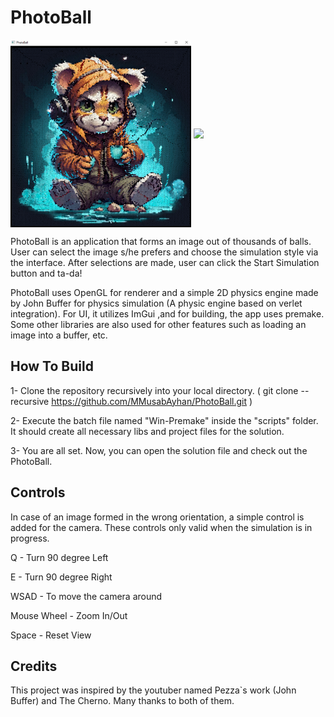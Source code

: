 # PhotoBall

<a target="blank"><img align="center" src="https://github.com/MMusabAyhan/PhotoBall/blob/main/screenshots/PicklePhotoBall.png?raw=true" height="300" /></a>
<a href="https://github.com/MMusabAyhan/PhotoBall/blob/main/screenshots/Pickle.gif?raw=true" target="blank"><img align="center" src="https://github.com/MMusabAyhan/PhotoBall/blob/main/screenshots/Pickle.gif?raw=true" height="300" /></a>

PhotoBall is an application that forms an image out of thousands of balls. User can select the image s/he prefers and choose the simulation style via the
interface. After selections are made, user can click the Start Simulation button and ta-da!

PhotoBall uses OpenGL for renderer and a simple 2D physics engine made by John Buffer for physics simulation (A physic engine based on verlet integration). For UI, it utilizes ImGui ,and for building, the app uses premake.
Some other libraries are also used for other features such as loading an image into a buffer, etc.

## How To Build

1- Clone the repository recursively into your local directory. ( git clone --recursive https://github.com/MMusabAyhan/PhotoBall.git )

2- Execute the batch file named "Win-Premake" inside the "scripts" folder. It should create all necessary libs and project files for the solution.

3- You are all set. Now, you can open the solution file and check out the PhotoBall.

## Controls

In case of an image formed in the wrong orientation, a simple control is added for the camera. These controls only valid when the simulation is in progress.

Q - Turn 90 degree Left

E - Turn 90 degree Right

WSAD - To move the camera around

Mouse Wheel - Zoom In/Out

Space - Reset View

## Credits

This project was inspired by the youtuber named Pezza`s work (John Buffer) and The Cherno. Many thanks to both of them.

